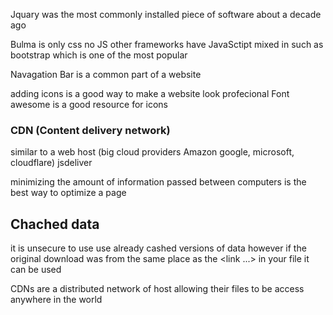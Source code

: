 Jquary was the most commonly installed piece of software about a decade ago

Bulma is only css no JS other frameworks have JavaSctipt mixed in such as bootstrap which is one of the most popular 

Navagation Bar is a common part of a website

adding icons is a good way to make a website look profecional 
Font awesome is a good resource for icons

### CDN (Content delivery network)
similar to a web host (big cloud providers Amazon google, microsoft, cloudflare)
jsdeliver

minimizing the amount of information passed between computers is the best way to optimize a page

## Chached data

it is unsecure to use use already cashed versions of data however if the original download was from the same place as the <link ...> in your file it can be used 

CDNs are a distributed network of host allowing their files to be access anywhere in the world 


